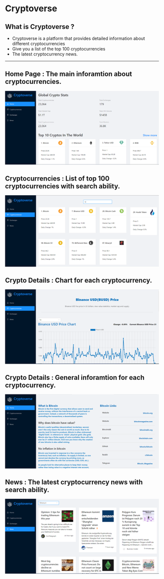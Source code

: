 # Cryptoverse

## What is Cryptoverse ?

- Cryptoverse is a platform that provides detailed information about different cryptocurrencies
- Give you a  list of the top 100 cryptocurrencies
- The latest cryptocurrency news.

--------

## **Home Page : The main inforamtion about cryptocurrencies.**

![img](./src/images/1.png)

## **Cryptocurrencies : List of top 100 cryptocurrencies with search ability.**

![img](./src/images/3.png)

## **Crypto Details : Chart for each cryptocurrency.**

![img](./src/images/4.png)

## **Crypto Details : General inforamtion for each cryptocurrency.**

![img](./src/images/5.png)

## **News : The latest cryptocurrency news with search ability.**

![img](./src/images/6.png)